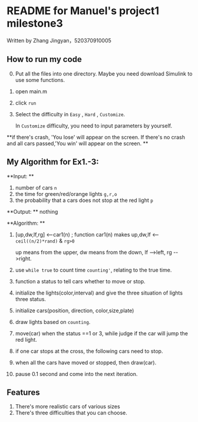 # README for Manuel's project1 milestone3

Written by Zhang Jingyan，520370910005

## How to run my code
0. Put all the files into one directory. Maybe you need download Simulink to use some functions.

1. open main.m

2. click `run`

3. Select the difficulty in `Easy` , `Hard` , `Customize`.

   In `Customize` difficulty, you need to input parameters by yourself.

**if there's crash, 'You lose' will appear on the screen. If there's no crash and all cars passed,'You win' will appear on the screen. **



## My Algorithm for Ex1.-3:

**Input: ** 

1. number of cars  `n`
2. the time for green/red/orange lights  `g,r,o`
3. the probability that a cars does not stop at the red light `p`

**Output: ** nothing

**Algorithm: ** 

1. [up,dw,lf,rg] <--car1(n) ; function car1(n) makes up,dw,lf <-- `ceil((n/2)*rand)` & `rg>0`

   up means from the upper, dw means from the down, lf -->left, rg -->right.

2. use `while true` to count time `counting'`, relating to the true time.

3. function a  status to tell cars whether to move or stop.

4. initialize the lights(color,interval) and give the three situation of lights three status.

5. initialize cars(position, direction, color,size,plate)

6. draw lights based on `counting`.

7. move(car) when the status ==1 or 3, while judge if the car will jump the red light.

8. if one car stops at the cross, the following cars need to stop.

9. when all the cars have moved or stopped, then draw(car).

10. pause 0.1 second and come into the next iteration.

## Features

1. There's more realistic cars of various sizes
2. There's three difficulties that you can choose.